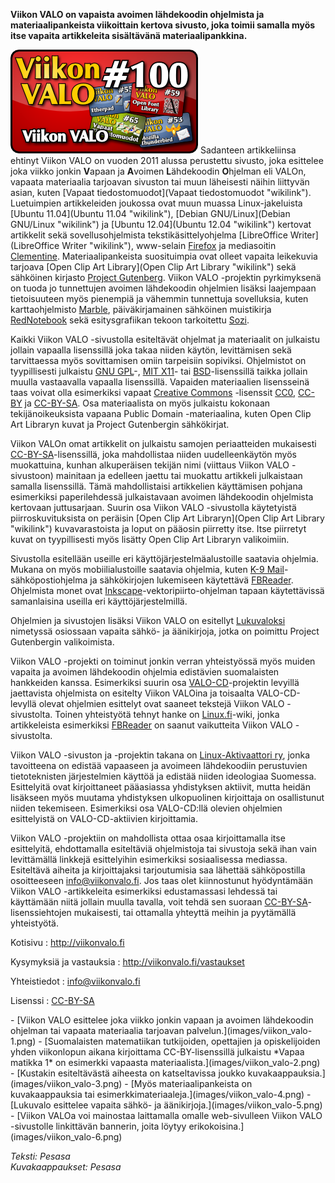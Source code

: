 <!--
Title: 2x48 Viikon VALO - Viikon VALO #100
Date: 2012/11/25
Pageimage: valo100-viikon_valo.png
Tags: Useita,Materiaali
-->

**Viikon VALO on vapaista avoimen lähdekoodin ohjelmista ja
materiaalipankeista viikoittain kertova sivusto, joka toimii samalla
myös itse vapaita artikkeleita sisältävänä materiaalipankkina.**

![](images/valo100-viikon_valo.png "fig:valo100-viikon_valo.png") Sadanteen
artikkeliinsa ehtinyt Viikon VALO on vuoden 2011 alussa perustettu
sivusto, joka esittelee joka viikko jonkin **V**apaan ja **A**voimen
**L**ähdekoodin **O**hjelman eli VALOn, vapaata materiaalia tarjoavan
sivuston tai muun läheisesti näihin liittyvän asian, kuten [Vapaat
tiedostomuodot](Vapaat tiedostomuodot "wikilink"). Luetuimpien
artikkeleiden joukossa ovat muun muassa Linux-jakeluista [Ubuntu
11.04](Ubuntu 11.04 "wikilink"), [Debian
GNU/Linux](Debian GNU/Linux "wikilink") ja [Ubuntu
12.04](Ubuntu 12.04 "wikilink") kertovat artikkelit sekä
sovellusohjelmista tekstikäsittelyohjelma [LibreOffice
Writer](LibreOffice Writer "wikilink"), www-selain
[Firefox](Firefox) ja mediasoitin
[Clementine](Clementine). Materiaalipankeista suosituimpia
ovat olleet vapaita leikekuvia tarjoava [Open Clip Art
Library](Open Clip Art Library "wikilink") sekä sähköinen kirjasto
[Project Gutenberg](Project_Gutenberg). Viikon VALO
-projektin pyrkimyksenä on tuoda jo tunnettujen avoimen lähdekoodin
ohjelmien lisäksi laajempaan tietoisuuteen myös pienempiä ja vähemmin
tunnettuja sovelluksia, kuten karttaohjelmisto
[Marble](Marble), päiväkirjamainen sähköinen muistikirja
[RedNotebook](RedNotebook) sekä esitysgrafiikan tekoon
tarkoitettu [Sozi](Sozi).

Kaikki Viikon VALO -sivustolla esiteltävät ohjelmat ja materiaalit on
julkaistu jollain vapaalla lisenssillä joka takaa niiden käytön,
levittämisen sekä tarvittaessa myös sovittamisen omiin tarpeisiin
sopiviksi. Ohjelmistot on tyypillisesti julkaistu [GNU GPL](GNU_GPL)-,
[MIT X11](MIT_X11)- tai
[BSD](http://fi.wikipedia.org/wiki/BSD-lisenssi)-lisenssillä taikka
jollain muulla vastaavalla vapaalla lisenssillä. Vapaiden materiaalien
lisensseinä taas voivat olla esimerkiksi vapaat
[Creative Commons](http://creativecommons.org/) -lisenssit
[CC0](http://creativecommons.org/publicdomain/zero/1.0/),
[CC-BY](http://creativecommons.org/licenses/by/1.0/fi/) ja
[CC-BY-SA](http://creativecommons.org/licenses/by-sa/1.0/fi/). Osa
materiaalista on myös julkaistu kokonaan tekijänoikeuksista vapaana
Public Domain -materiaalina, kuten Open Clip Art Libraryn kuvat ja
Project Gutenbergin sähkökirjat.

Viikon VALOn omat artikkelit on julkaistu samojen periaatteiden
mukaisesti
[CC-BY-SA](http://creativecommons.org/licenses/by-sa/3.0/deed.fi)-lisenssillä,
joka mahdollistaa niiden uudelleenkäytön myös muokattuina, kunhan
alkuperäisen tekijän nimi (viittaus Viikon VALO -sivustoon) mainitaan ja
edelleen jaettu tai muokattu artikkeli julkaistaan samalla lisenssillä.
Tämä mahdollistaisi artikkelien käyttämisen pohjana esimerkiksi
paperilehdessä julkaistavaan avoimen lähdekoodin ohjelmista kertovaan
juttusarjaan. Suurin osa Viikon VALO -sivustolla käytetyistä
piirroskuvituksista on peräisin [Open Clip Art
Libraryn](Open Clip Art Library "wikilink") kuvavarastoista ja loput on
pääosin piirretty itse. Itse piirretyt kuvat on tyypillisesti myös
lisätty Open Clip Art Libraryn valikoimiin.

Sivustolla esitellään useille eri käyttöjärjestelmäalustoille saatavia
ohjelmia. Mukana on myös mobiilialustoille saatavia ohjelmia, kuten
[K-9 Mail](K-9_Mail)-sähköpostiohjelma ja sähkökirjojen lukemiseen
käytettävä [FBReader](FBReader). Ohjelmista monet ovat
[Inkscape](Inkscape)-vektoripiirto-ohjelman tapaan
käytettävissä samanlaisina useilla eri käyttöjärjestelmillä.

Ohjelmien ja sivustojen lisäksi Viikon VALO on esitellyt
[Lukuvaloksi](http://viikonvalo.fi/Lukuvalo) nimetyssä osiossaan vapaita
sähkö- ja äänikirjoja, jotka on poimittu Project Gutenbergin
valikoimista.

Viikon VALO -projekti on toiminut jonkin verran yhteistyössä myös muiden
vapaita ja avoimen lähdekoodin ohjelmia edistävien suomalaisten
hankkeiden kanssa. Esimerkiksi suurin osa
[VALO-CD](VALO-CD)-projektin levyillä jaettavista ohjelmista
on esitelty Viikon VALOina ja toisaalta VALO-CD-levyllä olevat ohjelmien
esittelyt ovat saaneet tekstejä Viikon VALO -sivustolta. Toinen
yhteistyötä tehnyt hanke on [Linux.fi](http://linux.fi)-wiki, jonka
artikkeleista esimerkiksi [FBReader](http://linux.fi/wiki/Fbreader) on
saanut vaikutteita Viikon VALO -sivustolta.

Viikon VALO -sivuston ja -projektin takana on [Linux-Aktivaattori
ry](http://linux-aktivaattori.fi), jonka tavoitteena on edistää
vapaaseen ja avoimeen lähdekoodiin perustuvien tietoteknisten
järjestelmien käyttöä ja edistää niiden ideologiaa Suomessa. Esittelyitä
ovat kirjoittaneet pääasiassa yhdistyksen aktiivit, mutta heidän
lisäkseen myös muutama yhdistyksen ulkopuolinen kirjoittaja on
osallistunut niiden tekemiseen. Esimerkiksi osa VALO-CD:llä olevien
ohjelmien esittelyistä on VALO-CD-aktiivien kirjoittamia.

Viikon VALO -projektiin on mahdollista ottaa osaa kirjoittamalla itse
esittelyitä, ehdottamalla esiteltäviä ohjelmistoja tai sivustoja sekä
ihan vain levittämällä linkkejä esittelyihin esimerkiksi sosiaalisessa
mediassa. Esiteltävä aiheita ja kirjoittajaksi tarjoutumisia saa
lähettää sähköpostilla osoitteeseen <info@viikonvalo.fi>. Jos taas olet
kiinnostunut hyödyntämään Viikon VALO -artikkeleita esimerkiksi
edustamassasi lehdessä tai käyttämään niitä jollain muulla tavalla, voit
tehdä sen suoraan
[CC-BY-SA](http://creativecommons.org/licenses/by-sa/3.0/deed.fi)-lisenssiehtojen
mukaisesti, tai ottamalla yhteyttä meihin ja pyytämällä yhteistyötä.

Kotisivu
:   <http://viikonvalo.fi>

Kysymyksiä ja vastauksia
:   <http://viikonvalo.fi/vastaukset>

Yhteistiedot
:   <info@viikonvalo.fi>

Lisenssi
:   [CC-BY-SA](http://creativecommons.org/licenses/by-sa/3.0/deed.fi)

<div class="psgallery" markdown="1">
-   [Viikon VALO esittelee joka viikko jonkin vapaan ja avoimen
    lähdekoodin ohjelman tai vapaata materiaalia tarjoavan
    palvelun.](images/viikon_valo-1.png)
-   [Suomalaisten matematiikan tutkijoiden, opettajien ja opiskelijoiden
    yhden viikonlopun aikana kirjoittama CC-BY-lisenssillä julkaistu
    *Vapaa matikka 1* on esimerkki vapaasta
    materiaalista.](images/viikon_valo-2.png)
-   [Kustakin esiteltävästä aiheesta on katseltavissa joukko
    kuvakaappauksia.](images/viikon_valo-3.png)
-   [Myös materiaalipankeista on kuvakaappauksia tai
    esimerkkimateriaaleja.](images/viikon_valo-4.png)
-   [Lukuvalo esittelee vapaita sähkö- ja
    äänikirjoja.](images/viikon_valo-5.png)
-   [Viikon VALOa voi mainostaa laittamalla omalle web-sivulleen Viikon
    VALO -sivustolle linkittävän bannerin, joita löytyy
    erikokoisina.](images/viikon_valo-6.png)
</div>

*Teksti: Pesasa* <br />
*Kuvakaappaukset: Pesasa*
